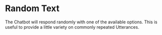 # Random Text

The Chatbot will respond randomly with one of the available options.  This is useful to provide a little variety on commonly repeated Utterances.
